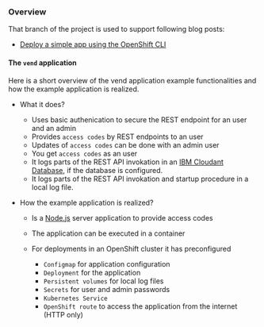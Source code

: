 ### Overview

That branch of the project is used to support following blog posts:

- [Deploy a simple app using the OpenShift CLI](https://suedbroecker.net/2021/11/16/deploy-a-simple-app-using-the-openshift-cli/)

#### The `vend` application

Here is a short overview of the vend application example functionalities and how the example application is realized.

* What it does?


    * Uses basic authenication to secure the REST endpoint for an user and an admin
    * Provides `access codes` by REST endpoints to an user
    * Updates of `access codes` can be done with an admin user
    * You get `access codes` as an user
    * It logs parts of the REST API invokation in an [IBM Cloudant Database](https://www.ibm.com/cloud/cloudant?utm_content=SRCWW&p1=Search&p4=43700067990190230&p5=e&gclid=Cj0KCQjw9ZGYBhCEARIsAEUXITWyOiH3lCDB0wO9z2GlWWzB5tIC0mr4i9tpNFqadYBxLj8bNrHValsaAnL-EALw_wcB&gclsrc=aw.ds), if the database is configured.
    * It logs parts of the REST API invokation and startup procedure in a local log file.

* How the example application is realized?

    * Is a [Node.js](https://nodejs.org/en/) server application to provide access codes 
    * The application can be executed in a container
    * For deployments in an OpenShift cluster it has preconfigured
        
        * `Configmap` for application configuration
        * `Deployment` for the application
        * `Persistent volumes` for local log files
        * `Secrets` for user and admin passwords
        * `Kubernetes Service`
        * `OpenShift route` to access the application from the internet (HTTP only)

